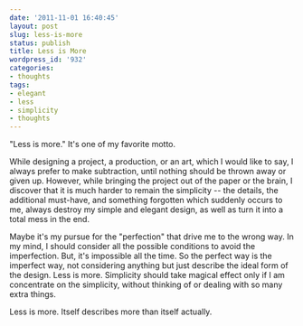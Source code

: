 ```yaml
---
date: '2011-11-01 16:40:45'
layout: post
slug: less-is-more
status: publish
title: Less is More
wordpress_id: '932'
categories:
- thoughts
tags:
- elegant
- less
- simplicity
- thoughts
---
```


"Less is more." It's one of my favorite motto.

While designing a project, a production, or an art, which I would like to say, I always prefer to make subtraction, until nothing should be thrown away or given up. However, while bringing the project out of the paper or the brain, I discover that it is much harder to remain the simplicity -- the details, the additional must-have, and something forgotten which suddenly occurs to me, always destroy my simple and elegant design, as well as turn it into a total mess in the end.

Maybe it's my pursue for the "perfection" that drive me to the wrong way. In my mind, I should consider all the possible conditions to avoid the imperfection. But, it's impossible all the time. So the perfect way is the imperfect way, not considering anything but just describe the ideal form of the design. Less is more. Simplicity should take magical effect only if I am concentrate on the simplicity, without thinking of or dealing with so many extra things.

Less is more. Itself describes more than itself actually.
